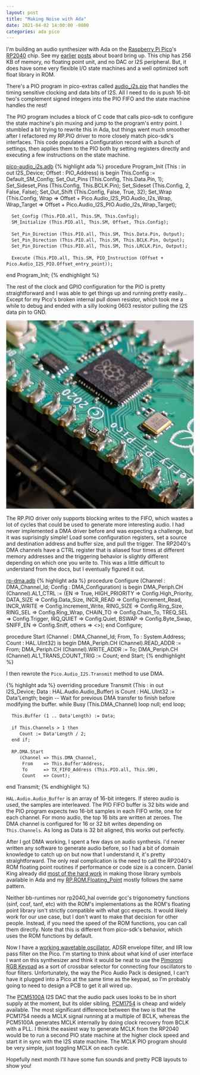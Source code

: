 ```yaml
---
layout: post
title: "Making Noise with Ada"
date: 2021-04-02 14:00:00 -0800
categories: ada pico
---
```

I'm building an audio synthesizer with Ada on the [Raspberry Pi Pico](https://www.raspberrypi.org/products/raspberry-pi-pico/)'s [RP2040](https://www.raspberrypi.org/documentation/rp2040/getting-started/) chip. See my [earlier](https://synack.me/ada/pico/2021/03/03/from-zero-to-blinky-ada.html) [posts](https://synack.me/ada/pico/2021/03/03/abstractions-and-runtimes.html) about board bring up. This chip has 256 KB of memory, no floating point unit, and no DAC or I2S peripheral. But, it does have some very flexible I/O state machines and a well optimized soft float library in ROM.

There's a PIO program in pico-extras called [audio_i2s.pio](https://github.com/raspberrypi/pico-extras/blob/master/src/rp2_common/pico_audio_i2s/audio_i2s.pio) that handles the timing sensitive clocking and data bits of I2S. All I need to do is push 16-bit two's complement signed integers into the PIO FIFO and the state machine handles the rest!

The PIO program includes a block of C code that calls pico-sdk to configure the state machine's pin muxing and jump to the program's entry point. I stumbled a bit trying to rewrite this in Ada, but things went much smoother after I refactored my RP.PIO driver to more closely match pico-sdk's interfaces. This code populates a Configuration record with a bunch of settings, then applies them to the PIO both by setting registers directly and executing a few instructions on the state machine.

[pico-audio_i2s.adb](https://github.com/JeremyGrosser/pico_bsp/blob/master/src/pico-audio_i2s.adb)
{% highlight ada %}
   procedure Program_Init
      (This   : in out I2S_Device;
       Offset : PIO_Address)
   is
   begin
      This.Config := Default_SM_Config;
      Set_Out_Pins (This.Config, This.Data.Pin, 1);
      Set_Sideset_Pins (This.Config, This.BCLK.Pin);
      Set_Sideset (This.Config, 2, False, False);
      Set_Out_Shift (This.Config, False, True, 32);
      Set_Wrap (This.Config,
          Wrap        => Offset + Pico.Audio_I2S_PIO.Audio_I2s_Wrap,
          Wrap_Target => Offset + Pico.Audio_I2S_PIO.Audio_I2s_Wrap_Target);

      Set_Config (This.PIO.all, This.SM, This.Config);
      SM_Initialize (This.PIO.all, This.SM, Offset, This.Config);

      Set_Pin_Direction (This.PIO.all, This.SM, This.Data.Pin, Output);
      Set_Pin_Direction (This.PIO.all, This.SM, This.BCLK.Pin, Output);
      Set_Pin_Direction (This.PIO.all, This.SM, This.LRCLK.Pin, Output);

      Execute (This.PIO.all, This.SM, PIO_Instruction (Offset + Pico.Audio_I2S_PIO.Offset_entry_point));
   end Program_Init;
{% endhighlight %}

The rest of the clock and GPIO configuration for the PIO is pretty straightforward and I was able to get things up and running pretty easily... Except for my Pico's broken internal pull down resistor, which took me a while to debug and ended with a silly looking 0603 resistor pulling the I2S data pin to GND.

![Pico pull down resistor fix](/img/pulldown-fix.jpg)

The RP.PIO driver only supports blocking writes to the FIFO, which wastes a lot of cycles that could be used to generate more interesting audio. I had never implemented a DMA driver before and was expecting a challenge, but it was suprisingly simple! Load some configuration registers, set a source and destination address and buffer size, and pull the trigger. The RP2040's DMA channels have a CTRL register that is aliased four times at different memory addresses and the triggering behavior is slightly different depending on which one you write to. This was a little difficult to understand from the docs, but I eventually figured it out.

[rp-dma.adb](https://github.com/JeremyGrosser/rp2040_hal/blob/master/src/drivers/rp-dma.adb#L23)
{% highlight ada %}
   procedure Configure
      (Channel : DMA_Channel_Id;
       Config  : DMA_Configuration)
   is
   begin
      DMA_Periph.CH (Channel).AL1_CTRL :=
         (EN            => True,
          HIGH_PRIORITY => Config.High_Priority,
          DATA_SIZE     => Config.Data_Size,
          INCR_READ     => Config.Increment_Read,
          INCR_WRITE    => Config.Increment_Write,
          RING_SIZE     => Config.Ring_Size,
          RING_SEL      => Config.Ring_Wrap,
          CHAIN_TO      => Config.Chain_To,
          TREQ_SEL      => Config.Trigger,
          IRQ_QUIET     => Config.Quiet,
          BSWAP         => Config.Byte_Swap,
          SNIFF_EN      => Config.Sniff,
          others        => <>);
   end Configure;

   procedure Start
      (Channel  : DMA_Channel_Id;
       From, To : System.Address;
       Count    : HAL.UInt32)
   is
   begin
      DMA_Periph.CH (Channel).READ_ADDR := From;
      DMA_Periph.CH (Channel).WRITE_ADDR := To;
      DMA_Periph.CH (Channel).AL1_TRANS_COUNT_TRIG := Count;
   end Start;
{% endhighlight %}

I then rewrote the `Pico.Audio_I2S.Transmit` method to use DMA.

{% highlight ada %}
   overriding
   procedure Transmit
      (This : in out I2S_Device;
       Data : HAL.Audio.Audio_Buffer)
   is
      Count : HAL.UInt32 := Data'Length;
   begin
      --  Wait for previous DMA transfer to finish before modifying the buffer.
      while Busy (This.DMA_Channel) loop
         null;
      end loop;

      This.Buffer (1 .. Data'Length) := Data;

      if This.Channels > 1 then
         Count := Data'Length / 2;
      end if;

      RP.DMA.Start
         (Channel => This.DMA_Channel,
          From    => This.Buffer'Address,
          To      => TX_FIFO_Address (This.PIO.all, This.SM),
          Count   => Count);
   end Transmit;
{% endhighlight %}

`HAL.Audio.Audio_Buffer` is an array of 16-bit integers. If stereo audio is used, the samples are interleaved. The PIO FIFO buffer is 32 bits wide and the PIO program expects two 16-bit samples in each FIFO write, one for each channel. For mono audio, the top 16 bits are written at zeroes. The DMA channel is configured for 16 or 32 bit writes depending on `This.Channels`. As long as Data is 32 bit aligned, this works out perfectly.

After I got DMA working, I spent a few days on audio synthesis. I'd never written any software to generate audio before, so I had a bit of domain knowledge to catch up on but now that I understand it, it's pretty straightforward. The only real complication is the need to call the RP2040's ROM floating point routines if performance or code size is a concern. Daniel King already did [most of the hard work](https://github.com/damaki/bb-runtimes/blob/rpi-pico/arm/rpi/rp2040/s-bootro.adb#L42) in making those library symbols available in Ada and my [RP.ROM.Floating_Point](https://github.com/JeremyGrosser/rp2040_hal/blob/master/src/drivers/rp-rom-floating_point.ads) mostly follows the same pattern.

Neither bb-runtimes nor rp2040_hal override gcc's trigonometry functions (sinf, cosf, tanf, etc) with the ROM's implementations as the ROM's floating point library isn't strictly compatible with what gcc expects. It would likely work for our use case, but I don't want to make that decision for other people. Instead, if you need the speed of the ROM functions, you can call them directly. Note that this is different from pico-sdk's behavior, which uses the ROM functions by default.

Now I have a [working wavetable oscillator](https://github.com/JeremyGrosser/pico_examples/tree/master/pimoroni_audio_pack/src), ADSR envelope filter, and IIR low pass filter on the Pico. I'm starting to think about what kind of user interface I want on this synthesizer and think it would be neat to use the [Pimoroni RGB Keypad](https://shop.pimoroni.com/products/pico-rgb-keypad-base) as a sort of crossbar selector for connecting four oscillators to four filters. Unfortunately, the way the Pico Audio Pack is designed, I can't have it plugged into a Pico at the same time as the keypad, so I'm probably going to need to design a PCB to get it all wired up.

The [PCM5100A](https://www.ti.com/product/PCM5100A) I2S DAC that the audio pack uses looks to be in short supply at the moment, but its older sibling, [PCM1754](https://www.ti.com/product/PCM1754) is cheap and widely available. The most significant difference between the two is that the PCM1754 needs a MCLK signal running at a multiple of BCLK, whereas the PCM5100A generates MCLK internally by doing clock recovery from BCLK with a PLL. I think the easiest way to generate MCLK from the RP2040 would be to run a second PIO state machine at the higher clock speed and start it in sync with the I2S state machine. The MCLK PIO program should be very simple, just toggling MCLK on each cycle.

Hopefully next month I'll have some fun sounds and pretty PCB layouts to show you!
